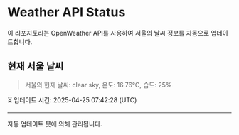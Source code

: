 
# Weather API Status

이 리포지토리는 OpenWeather API를 사용하여 서울의 날씨 정보를 자동으로 업데이트합니다.

## 현재 서울 날씨
> 서울의 현재 날씨: clear sky, 온도: 16.76°C, 습도: 25%

⏳ 업데이트 시간: 2025-04-25 07:42:28 (UTC)

---
자동 업데이트 봇에 의해 관리됩니다.

